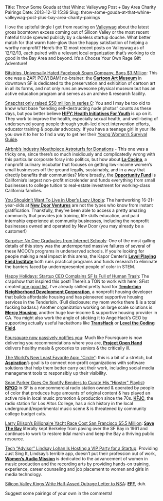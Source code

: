 Title: Throw Some Gouda at that Whine: Valleywag Post + Bay Area Charity Pairings
Date: 2013-12-12 15:39
Slug: throw-some-gouda-at-that-whine-valleywag-post-plus-bay-area-charity-pairings

I love the spiteful tingle I get from reading on
[Valleywag](http://valleywag.gawker.com/) about the latest gross
boomtown excess coming out of Silicon Valley or the most recent hateful
tirade spewed publicly by a clueless startup douche. What better match
for that warm hate-glow than the happy satisfaction of helping a worthy
nonprofit? Here’s the 12 most recent posts on Valleywag as of 12/12/13,
each paired with a relevant local organization that’s working to do good
in the Bay Area and beyond. It’s a Choose Your Own Rage Gift Adventure!


[Bitstrips, Universally Hated Facebook Spam Company, Bags $3
Million](http://valleywag.gawker.com/bitstrips-universally-hated-facebook-spam-company-bag-1481904581):
This one was a ZAP! POW! BAM! no-brainer: the **[Cartoon Art
Museum](http://cartoonart.org/)** in downtown SF is dedicated to the
preservation and exhibition of cartoon art in all its forms, and not
only runs an awesome physical museum but has an active education program
and serves as an archive & research facility.

[Snapchat only raised $50 million in series
C](http://valleywag.gawker.com/after-all-that-jazz-snapchat-confirmed-to-techcrunch-t-1481483714):
You and I may be too old to know what base “sending self-destructing
nude photos” counts as these days, but you better believe **[HIFY:
Health Initiatives For Youth](http://www.hify.org/)** is up on it. They
work to improve the health, especially sexual health, and well-being of
underserved young people through youth-led direct intervention efforts,
educator training & popular advocacy. If you have a teenage girl in your
life you owe it to her to find a way to get her their [Young Woman’s
Survival Guide](http://www.hify.org/publications/guides.html).

[Airbnb’s Industry Mouthpiece Astroturfs for
Donations](http://valleywag.gawker.com/airbnbs-industry-mouthpiece-astroturfs-for-donations-1481305550) -
This one was a tricky one, since there’s so much insidiously and
complicatedly wrong with this particular corporate foray into politics,
but how about **[La Cocina](http://www.lacocinasf.org/)**, a nonprofit
culinary incubator that focuses on getting low-income women’s small
businesses off the ground legally, sustainably, and in a way that
directly benefits their communities? More broadly, the **[Opportunity
Fund](http://www.opportunityfund.org/)** is California’s largest
non-profit microlender and funds everything from small businesses to
college tuition to real-estate investment for working-class California
families.

[You Shouldn’t Want To Live in Uber’s Lazy
Utopia](http://valleywag.gawker.com/you-shouldnt-want-to-live-in-ubers-lazy-utopia-1481194759):
The hardworking 16-21-year-olds at **[New Door
Ventures](http://www.newdoor.org/)** are not the types who know from
instant gratification. Thankfully, they’ve been able to access a pretty
amazing community that provides job training, life skills education, and
paid internship experience at community businesses, including the
nonprofit businesses owned and operated by New Door (you may already be
a customer!)

[Surprise: No One Graduates from Internet
Schools](http://valleywag.gawker.com/surprise-no-one-graduates-from-internet-schools-1481133298):
One of the most galling details of this story was the underreported
massive failures of several of these MOOC’s programs in underserved
schools. If you’re looking for people making a real impact in this
arena, the Kapor Center’s **[Level Playing Field
Institute](http://www.lpfi.org/)** both runs practical programs and
funds research to eliminate the barriers faced by underrepresented
people of color in STEM.

[Happy Holidays: Startup CEO Complains SF Is Full of Human
Trash](http://valleywag.gawker.com/the-flip-side-of-reviling-the-needy-as-human-trash-fai-1481109898):
The crapshow that inspired this post! There’s a TON to work with here;
SFist created [one good
list](http://sfist.com/2013/12/11/techies_need_to_give.php). I’ve
already shilled pretty hard for **[Tenderloin Neighborhood Development
Corporation](http://www.tndc.org/)**, a nonprofit housing developer that
builds affordable housing and has pioneered supportive housing services
in the Tenderloin. (Full disclosure: my mom works there & is a total
fucking badass.) Another organization working on large scale solutions
is **[Mercy Housing](https://www.mercyhousing.org/)**, another huge
low-income & supportive housing provider in CA. You might also work the
angle of sticking it to AngelHack’s CEO by supporting actually useful
hackathons like **[TransHack](http://www.transhack.org/)** or **[Level
the Coding Field](http://www.lpfi.org/hackathon)**.

[Foursquare now passively notifies
you](http://valleywag.gawker.com/foursquares-brilliant-new-update-which-offers-passive-1480520241):
Much like Foursquare is now delivering you recommendations where you
are, **[Project Open Hand](http://www.openhand.org/)** delivers healthy
meals & groceries to seniors & the critically ill.

[The World’s New Least Favorite App:
“Circle”](http://valleywag.gawker.com/the-worlds-new-least-favorite-app-circle-1480567495):
this is a bit of a stretch, but
**[Aspiration](http://aspirationtech.org/)**’s goal is to connect
non-profit organizations with software solutions that help them better
carry out their work, including social media management tools to
responsibly up their visibility.

[Sean Parker Goes On Spotify Benders to Curate His “Hipster”
Playlist](http://valleywag.gawker.com/sean-parker-goes-on-spotify-benders-to-curate-his-hips-1480437961):
**[KPOO](http://kpoo.com/)** in SF is a noncommercial radio station
owned & operated by people of color that produces huge amounts of
original content & has played an active role in local music promotion &
production since the 70s. **[KFJC](http://www.kfjc.org/)**, the radio
station for Los Altos College, has a rich history in the local
underground/experimental music scene & is threatened by community
college budget cuts.

[Larry Ellison’s Billionaire Yacht Race Cost San Francisco $5.5
Million](http://valleywag.gawker.com/larry-ellisons-billionaire-yacht-race-cost-san-francis-1480392429):
**[Save The Bay](http://www.savesfbay.org/)** literally kept Berkeley
from paving over the SF Bay in 1961 and continues to work to restore
tidal marsh and keep the Bay a thriving public resource.

[Tech “Advisor” Lindsay Lohan Is Hosting a VIP Party for a Startup](http://valleywag.gawker.com/tech-advisor-lindsay-lohan-is-hosting-a-vip-party-for-1480358404):
Providing Just Sing It, Lindsay’s terrible app, doesn’t put their
profession out of work, **[Women’s Audio
Mission](http://www.womensaudiomission.org/)** is dedicated to the
advancement of women in music production and the recording arts by
providing hands-on training, experience, career counseling and job
placement to women and girls in media technology.

[Silicon Valley Kings Write Half-Assed Outrage Letter to
NSA](http://valleywag.gawker.com/silicon-valley-kings-write-half-assed-outrage-letter-to-1479929649):
**[EFF](https://www.eff.org/)**, duh.

Suggest some pairings of your own in the comments!

